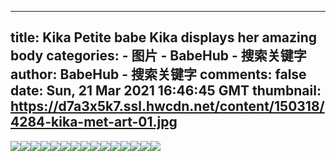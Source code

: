 
---
title: Kika Petite babe Kika displays her amazing body
categories: 
    - 图片
    - BabeHub - 搜索关键字
author: BabeHub - 搜索关键字
comments: false
date: Sun, 21 Mar 2021 16:46:45 GMT
thumbnail: https://d7a3x5k7.ssl.hwcdn.net/content/150318/4284-kika-met-art-01.jpg
---

<div>   
<img src="https://d7a3x5k7.ssl.hwcdn.net/content/150318/4284-kika-met-art-01.jpg" referrerpolicy="no-referrer"><img src="https://d7a3x5k7.ssl.hwcdn.net/content/150318/4284-kika-met-art-02.jpg" referrerpolicy="no-referrer"><img src="https://d7a3x5k7.ssl.hwcdn.net/content/150318/4284-kika-met-art-03.jpg" referrerpolicy="no-referrer"><img src="https://d7a3x5k7.ssl.hwcdn.net/content/150318/4284-kika-met-art-04.jpg" referrerpolicy="no-referrer"><img src="https://d7a3x5k7.ssl.hwcdn.net/content/150318/4284-kika-met-art-05.jpg" referrerpolicy="no-referrer"><img src="https://d7a3x5k7.ssl.hwcdn.net/content/150318/4284-kika-met-art-06.jpg" referrerpolicy="no-referrer"><img src="https://d7a3x5k7.ssl.hwcdn.net/content/150318/4284-kika-met-art-07.jpg" referrerpolicy="no-referrer"><img src="https://d7a3x5k7.ssl.hwcdn.net/content/150318/4284-kika-met-art-08.jpg" referrerpolicy="no-referrer"><img src="https://d7a3x5k7.ssl.hwcdn.net/content/150318/4284-kika-met-art-09.jpg" referrerpolicy="no-referrer"><img src="https://d7a3x5k7.ssl.hwcdn.net/content/150318/4284-kika-met-art-10.jpg" referrerpolicy="no-referrer"><img src="https://d7a3x5k7.ssl.hwcdn.net/content/150318/4284-kika-met-art-11.jpg" referrerpolicy="no-referrer"><img src="https://d7a3x5k7.ssl.hwcdn.net/content/150318/4284-kika-met-art-12.jpg" referrerpolicy="no-referrer"><img src="https://d7a3x5k7.ssl.hwcdn.net/content/150318/4284-kika-met-art-13.jpg" referrerpolicy="no-referrer"><img src="https://d7a3x5k7.ssl.hwcdn.net/content/150318/4284-kika-met-art-14.jpg" referrerpolicy="no-referrer"><img src="https://d7a3x5k7.ssl.hwcdn.net/content/150318/4284-kika-met-art-15.jpg" referrerpolicy="no-referrer">  
</div>
            